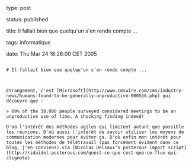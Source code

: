 type: post
status: published
title: Il fallait bien que quelqu'un s'en rende compte ...
tags: informatique
date: Thu Mar 24 18:26:00 CET 2005
~~~~~~
# Il fallait bien que quelqu'un s'en rende compte ...

Etrangement, c'est [Microsoft](http://www.cmswire.com/cms/industry-news/humans-found-to-be-generally-unproductive-000556.php) qui découvre que :

> 69% of the 38,000 people surveyed considered meetings to be an unproductive use of time. A shocking finding indeed!

D'où l'intérêt des méthodes agiles qui limitent autant que possible les réunions. D'où aussi l'intérêt de savoir utiliser les moyens de communication modernes pour éviter ça. D'où enfin mon intérêt pour toutes les méthodes de télétravail (pas forcément évident dans ce blog, j'en conviens).via [Nicolas Delsaux's posterous import script](http://riduidel.posterous.com/quest-ce-que-cest-que-ce-flux-qui-clignote)